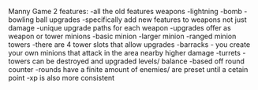 Manny Game 2 features:
-all the old features
weapons
	-lightning
	-bomb
	-bowling ball
upgrades
	-specifically add new features to weapons not just damage
	-unique upgrade paths for each weapon
	-upgrades offer as weapon or tower
minions
	-basic minion
	-larger minion
	-ranged minion
towers
	-there are 4 tower slots that allow upgrades
	-barracks - you create your own minions that attack in the area nearby higher damage
	-turrets - 
	towers can be destroyed and upgraded
levels/ balance
	-based off round counter
	-rounds have a finite amount of enemies/ are preset until a cetain point
	-xp is also more consistent
